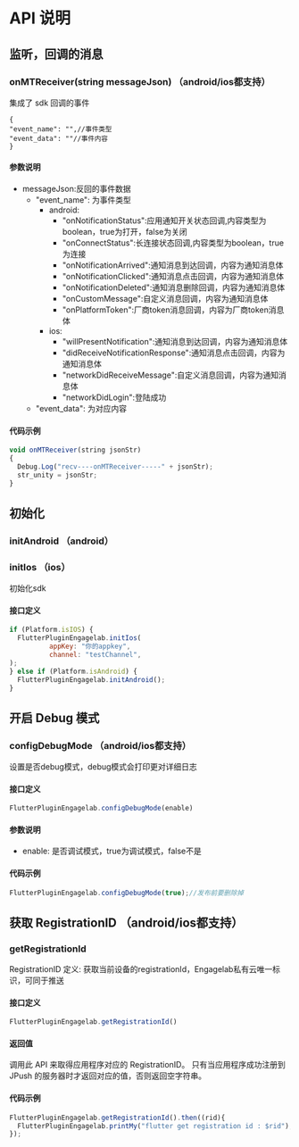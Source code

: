 # API 说明

## 监听，回调的消息

### onMTReceiver(string messageJson) （android/ios都支持）

集成了 sdk 回调的事件
```
{
"event_name": "",//事件类型
"event_data": ""//事件内容
}
```

#### 参数说明
- messageJson:反回的事件数据
  - "event_name": 为事件类型
    - android:
      - "onNotificationStatus":应用通知开关状态回调,内容类型为boolean，true为打开，false为关闭
      - "onConnectStatus":长连接状态回调,内容类型为boolean，true为连接
      - "onNotificationArrived":通知消息到达回调，内容为通知消息体
      - "onNotificationClicked":通知消息点击回调，内容为通知消息体
      - "onNotificationDeleted":通知消息删除回调，内容为通知消息体
      - "onCustomMessage":自定义消息回调，内容为通知消息体
      - "onPlatformToken":厂商token消息回调，内容为厂商token消息体
    - ios:
      - "willPresentNotification":通知消息到达回调，内容为通知消息体
      - "didReceiveNotificationResponse":通知消息点击回调，内容为通知消息体
      - "networkDidReceiveMessage":自定义消息回调，内容为通知消息体
      - "networkDidLogin":登陆成功
  - "event_data": 为对应内容


#### 代码示例

```js
void onMTReceiver(string jsonStr)
{
  Debug.Log("recv----onMTReceiver-----" + jsonStr);
  str_unity = jsonStr;
}
```

## 初始化

### initAndroid （android）
### initIos （ios）

初始化sdk

#### 接口定义

```js
if (Platform.isIOS) {
  FlutterPluginEngagelab.initIos(
          appKey: "你的appkey",
          channel: "testChannel",
);
} else if (Platform.isAndroid) {
  FlutterPluginEngagelab.initAndroid();
}
```

## 开启 Debug 模式

### configDebugMode （android/ios都支持）

设置是否debug模式，debug模式会打印更对详细日志

#### 接口定义

```js
FlutterPluginEngagelab.configDebugMode(enable)
```

#### 参数说明

- enable: 是否调试模式，true为调试模式，false不是

#### 代码示例

```js
FlutterPluginEngagelab.configDebugMode(true);//发布前要删除掉
```

## 获取 RegistrationID （android/ios都支持）

### getRegistrationId

RegistrationID 定义:
获取当前设备的registrationId，Engagelab私有云唯一标识，可同于推送

#### 接口定义

```js
FlutterPluginEngagelab.getRegistrationId()
```

#### 返回值

调用此 API 来取得应用程序对应的 RegistrationID。 只有当应用程序成功注册到 JPush 的服务器时才返回对应的值，否则返回空字符串。

#### 代码示例

```js
FlutterPluginEngagelab.getRegistrationId().then((rid){
  FlutterPluginEngagelab.printMy("flutter get registration id : $rid");
});
```